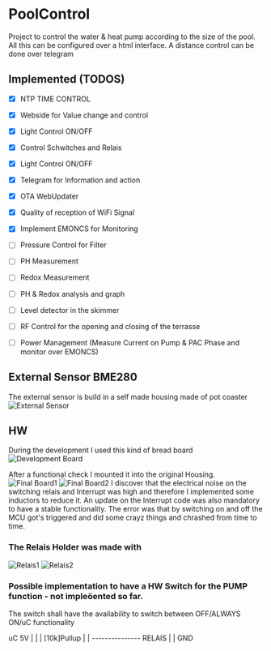 # PoolControl
Project to control the water & heat pump according to the size of the pool.
All this can be configured over a html interface.
A distance control can be done over telegram

## Implemented (TODOS)
- [x] NTP TIME CONTROL
- [x] Webside for Value change and control
- [x] Light Control ON/OFF
- [x] Control Schwitches and Relais
- [x] Light Control ON/OFF
- [x] Telegram for Information and action
- [x] OTA WebUpdater
- [x] Quality of reception of WiFi Signal
- [x] Implement EMONCS for Monitoring
- [ ] Pressure Control for Filter
- [ ] PH Measurement
- [ ] Redox Measurement
- [ ] PH & Redox analysis and graph
- [ ] Level detector in the skimmer
- [ ] RF Control for the opening and closing of the terrasse
- [ ] Power Management (Measure Current on Pump & PAC Phase and monitor over EMONCS)


## External Sensor BME280
The external sensor is build in a self made housing made of pot coaster
![External Sensor](https://github.com/schnatte/PoolControl/blob/master/Pictures/IMG_4608.jpg)


## HW
During the development I used this kind of bread board
![Development Board](https://github.com/schnatte/PoolControl/blob/master/Pictures/IMG_4103.jpg)

After a functional check I mounted it into the original Housing.
![Final Board1](https://github.com/schnatte/PoolControl/blob/master/Pictures/IMG_4117.jpg)
![Final Board2](https://github.com/schnatte/PoolControl/blob/master/Pictures/IMG_4118.jpg)
I discover that the electrical noise on the switching relais and Interrupt was high and therefore I implemented some inductors to reduce it. An update on the Interrupt code was also mandatory to have a stable functionality. The error was that by switching on and off the MCU got's triggered and did some crayz things and chrashed from time to time.

### The Relais Holder was made with
![Relais1](https://github.com/schnatte/PoolControl/blob/master/Pictures/IMG_4106.jpg)
![Relais2](https://github.com/schnatte/PoolControl/blob/master/Pictures/IMG_4105.jpg)

### Possible implementation to have a HW Switch for the PUMP function - not impleöented so far.
The switch shall have the availability to switch between OFF/ALWAYS ON/uC functionality

uC    5V
|     |
|   [10k]Pullup
|     |
  --------------- RELAIS
|
|
GND
